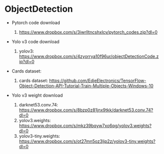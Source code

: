 # ObjectDetection

- Pytorch code download
  1) https://www.dropbox.com/s/3iwrlltncshxlcv/pytorch_codes.zip?dl=0

- Yolo v3 code download
  1) yolov3: https://www.dropbox.com/s/4zyorrya10f96ur/objectDetectionCode.zip?dl=0

- Cards dataset:
  1) cards dataset: https://github.com/EdjeElectronics/TensorFlow-Object-Detection-API-Tutorial-Train-Multiple-Objects-Windows-10

- Yolo v3 weight download
  1) darknet53.conv.74: https://www.dropbox.com/s/8bzp0z81jnx9tkk/darknet53.conv.74?dl=0
  2) yolov3.weights: https://www.dropbox.com/s/mkz39bqyw7xo6qg/yolov3.weights?dl=0
  3) yolov3-tiny.weights: https://www.dropbox.com/s/ot27mn5oz3ljp2z/yolov3-tiny.weights?dl=0
  
